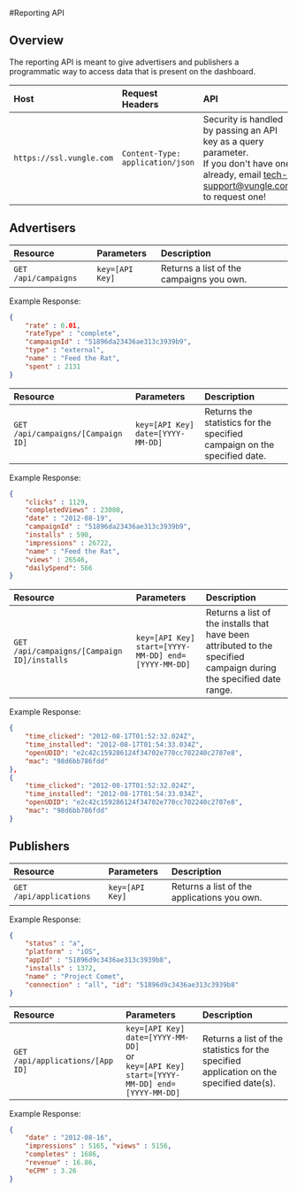#Reporting API
## Overview

The reporting API is meant to give advertisers and publishers a programmatic way to access data that is present on the dashboard.

|Host           |Request Headers        |API            |
| :-----------  | :-------------------  |:-----------   |
|`https://ssl.vungle.com`         |`Content-Type: application/json`         |Security is handled by passing an API key as a query parameter. <br> If you don't have one already, email <a href="mailto:tech-support@vungle.com?Subject=API%20Key%20Request" target="_top">tech-support@vungle.com</a> to request one!|

## Advertisers

|Resource       |Parameters             |Description    |
| :-----------  | :-------------------  |:-----------   |
|`GET /api/campaigns`         |`key=[API Key]`         | Returns a list of the campaigns you own. |
Example Response:

```JSON
{   
    "rate" : 0.01,
    "rateType" : "complete",
    "campaignId" : "51896da23436ae313c3939b9",
    "type" : "external",
    "name" : "Feed the Rat",
    "spent" : 2131
}
```

|Resource       |Parameters             |Description    |
| :-----------  | :-------------------  |:-----------   |
|`GET /api/campaigns/[Campaign ID]`         |`key=[API Key] date=[YYYY-MM-DD]`         | Returns the statistics for the specified campaign on the specified date.|
Example Response:

```JSON
{
    "clicks" : 1129,
    "completedViews" : 23080,
    "date" : "2012-08-19",
    "campaignId" : "51896da23436ae313c3939b9",
    "installs" : 590,
    "impressions" : 26722,
    "name" : "Feed the Rat",
    "views" : 26546,
    "dailySpend": 566
}
```

|Resource       |Parameters             |Description    |
| :-----------  | :-------------------  |:-----------   |
|`GET /api/campaigns/[Campaign ID]/installs`         |`key=[API Key] start=[YYYY-MM-DD] end=[YYYY-MM-DD]`         | Returns a list of the installs that have been attributed to the specified campaign during the specified date range.|
Example Response: 

```JSON
{
    "time_clicked": "2012-08-17T01:52:32.024Z",
    "time_installed": "2012-08-17T01:54:33.034Z",
    "openUDID": "e2c42c159286124f34702e770cc702240c2707e8",
    "mac": "98d6bb786fdd"
},
{
    "time_clicked": "2012-08-17T01:52:32.024Z",
    "time_installed": "2012-08-17T01:54:33.034Z",
    "openUDID": "e2c42c159286124f34702e770cc702240c2707e8",
    "mac": "98d6bb786fdd"
}
```

## Publishers

|Resource       |Parameters             |Description    |
| :-----------  | :-------------------  |:-----------   |
|`GET /api/applications`         |`key=[API Key]`         | Returns a list of the applications you own.|
Example Response: 

```JSON
{
    "status" : "a",
    "platform" : "iOS",
    "appId" : "51896d9c3436ae313c3939b8",
    "installs" : 1372,
    "name" : "Project Comet",
    "connection" : "all", "id": "51896d9c3436ae313c3939b8"
}
```

|Resource       |Parameters             |Description    |
| :-----------  | :-------------------  |:-----------   |
|`GET /api/applications/[App ID]`         |`key=[API Key] date=[YYYY-MM-DD]` <br> or <br> `key=[API Key] start=[YYYY-MM-DD] end=[YYYY-MM-DD]` | Returns a list of the statistics for the specified application on the specified date(s).|
Example Response: 

```JSON
{
    "date" : "2012-08-16",
    "impressions" : 5165, "views" : 5156,
    "completes" : 1686,
    "revenue" : 16.86,
    "eCPM" : 3.26
}
```